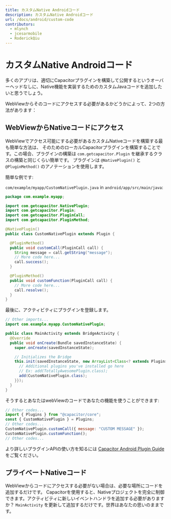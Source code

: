 ```yaml
---
title: カスタムNative Androidコード
description: カスタムNative Androidコード
url: /docs/android/custom-code
contributors:
  - mlynch
  - jcesarmobile
  - RoderickQiu
---
```


# カスタムNative Androidコード

<p class="intro">多くのアプリは、適切にCapacitorプラグインを構築して公開するというオーバーヘッドなしに、Native機能を実装するためのカスタムJavaコードを追加したいと思うでしょう。</p>

<p class="intro">WebViewからそのコードにアクセスする必要があるかどうかによって、2つの方法があります：</p>

## WebViewからNativeコードにアクセス

WebViewでアクセス可能にする必要があるカスタムNativeコードを構築する最も簡単な方法は、
そのためのローカルCapacitorプラグインを構築することです。この場合、プラグインの構築は `com.getcapacitor.Plugin` を継承するクラスの構築と同じくらい簡単です。
プラグインは `@NativePlugin()` と `@PluginMethod()` のアノテーションを使用します。

簡単な例です:

`com/example/myapp/CustomNativePlugin.java` in `android/app/src/main/java`:

```java
package com.example.myapp;

import com.getcapacitor.NativePlugin;
import com.getcapacitor.Plugin;
import com.getcapacitor.PluginCall;
import com.getcapacitor.PluginMethod;

@NativePlugin()
public class CustomNativePlugin extends Plugin {

  @PluginMethod()
  public void customCall(PluginCall call) {
    String message = call.getString("message");
    // More code here...
    call.success();
  }

  @PluginMethod()
  public void customFunction(PluginCall call) {
    // More code here...
    call.resolve();
  }
}
```

最後に、アクティビティにプラグインを登録します。

```java
// Other imports...
import com.example.myapp.CustomNativePlugin;

public class MainActivity extends BridgeActivity {
  @Override
  public void onCreate(Bundle savedInstanceState) {
    super.onCreate(savedInstanceState);

    // Initializes the Bridge
    this.init(savedInstanceState, new ArrayList<Class<? extends Plugin>>() {{
      // Additional plugins you've installed go here
      // Ex: add(TotallyAwesomePlugin.class);
      add(CustomNativePlugin.class);
    }});
  }
}
```

そうするとあなたはwebViewのコードであなたの機能を使うことができます:

```javascript
// Other codes...
import { Plugins } from "@capacitor/core";
const { CustomNativePlugin } = Plugins;
// Other codes...
CustomNativePlugin.customCall({ message: "CUSTOM MESSAGE" });
CustomNativePlugin.customFunction();
// Other codes...
```

より詳しいプラグインAPIの使い方を知るには [Capacitor Android Plugin Guide](https://capacitorjs.jp/docs/plugins/android) をご覧ください。

## プライベートNativeコード

WebViewからコードにアクセスする必要がない場合は、必要な場所にコードを追加するだけです。
Capacitorを使用すると、Nativeプロジェクトを完全に制御できます。アクティビティに新しいイベントハンドラを追加する必要がありますか？ `MainActivity` を更新して追加するだけです。世界はあなたの思いのままです。
